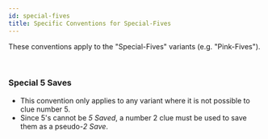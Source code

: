 ```yaml
---
id: special-fives
title: Specific Conventions for Special-Fives
---
```


These conventions apply to the "Special-Fives" variants (e.g. "Pink-Fives").

<br />

### Special 5 Saves

- This convention only applies to any variant where it is not possible to clue number 5.
- Since 5's cannot be *5 Saved*, a number 2 clue must be used to save them as a pseudo-*2 Save*.
